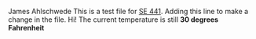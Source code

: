 James Ahlschwede
This is a test file for [SE 441](https://www.cdm.depaul.edu/academics/pages/courseinfo.aspx?CrseId=014273).
Adding this line to make a change in the file. Hi!
The current temperature is still **30 degrees Fahrenheit**